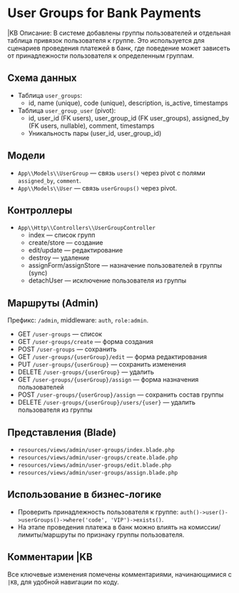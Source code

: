 # User Groups for Bank Payments

|KB Описание: В системе добавлены группы пользователей и отдельная таблица привязок пользователя к группе. Это используется для сценариев проведения платежей в банк, где поведение может зависеть от принадлежности пользователя к определенным группам.

## Схема данных
- Таблица `user_groups`:
  - id, name (unique), code (unique), description, is_active, timestamps
- Таблица `user_group_user` (pivot):
  - id, user_id (FK users), user_group_id (FK user_groups), assigned_by (FK users, nullable), comment, timestamps
  - Уникальность пары (user_id, user_group_id)

## Модели
- `App\\Models\\UserGroup` — связь `users()` через pivot с полями `assigned_by`, `comment`.
- `App\\Models\\User` — связь `userGroups()` через pivot.

## Контроллеры
- `App\\Http\\Controllers\\UserGroupController`
  - index — список групп
  - create/store — создание
  - edit/update — редактирование
  - destroy — удаление
  - assignForm/assignStore — назначение пользователей в группы (sync)
  - detachUser — исключение пользователя из группы

## Маршруты (Admin)
Префикс: `/admin`, middleware: `auth`, `role:admin`.
- GET `/user-groups` — список
- GET `/user-groups/create` — форма создания
- POST `/user-groups` — сохранить
- GET `/user-groups/{userGroup}/edit` — форма редактирования
- PUT `/user-groups/{userGroup}` — сохранить изменения
- DELETE `/user-groups/{userGroup}` — удалить
- GET `/user-groups/{userGroup}/assign` — форма назначения пользователей
- POST `/user-groups/{userGroup}/assign` — сохранить состав группы
- DELETE `/user-groups/{userGroup}/users/{user}` — удалить пользователя из группы

## Представления (Blade)
- `resources/views/admin/user-groups/index.blade.php`
- `resources/views/admin/user-groups/create.blade.php`
- `resources/views/admin/user-groups/edit.blade.php`
- `resources/views/admin/user-groups/assign.blade.php`

## Использование в бизнес-логике
- Проверить принадлежность пользователя к группе: `auth()->user()->userGroups()->where('code', 'VIP')->exists()`.
- На этапе проведения платежа в банк можно влиять на комиссии/лимиты/маршруты по признаку группы пользователя.

## Комментарии |KB
Все ключевые изменения помечены комментариями, начинающимися с `|KB`, для удобной навигации по коду.
